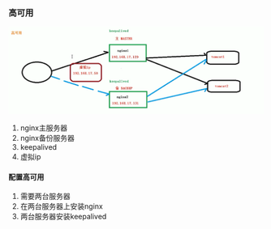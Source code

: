 ### 高可用
![](./assets/2.png)
1. nginx主服务器
2. nginx备份服务器
3. keepalived
4. 虚拟ip

#### 配置高可用
1. 需要两台服务器
2. 在两台服务器上安装nginx
3. 两台服务器安装keepalived
  